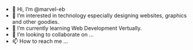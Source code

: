 - 👋    Hi, I’m @marvel-eb
- 👀    I’m interested in technology especially designing websites, graphics and  other goodies.
- 🌱    I’m currently learning Web Development Vertually.
- 💞️    I’m looking to collaborate on ...
- 📫    How to reach me ...

<!---
marvel-eb/marvel-eb is a ✨ special ✨ repository because its `README.md` (this file) appears on your GitHub profile.
You can click the Preview link to take a look at your changes.
--->
